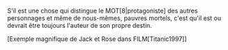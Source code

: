 <!-- Page: #383 Auteur de son destin -->

S'il est une chose qui distingue le MOT[8|protagoniste] des autres personnages et même de nous-mêmes, pauvres mortels, c'est qu'il est ou devrait être toujours l'auteur de son propre destin.

[Exemple magnifique de Jack et Rose dans FILM[Titanic1997]]